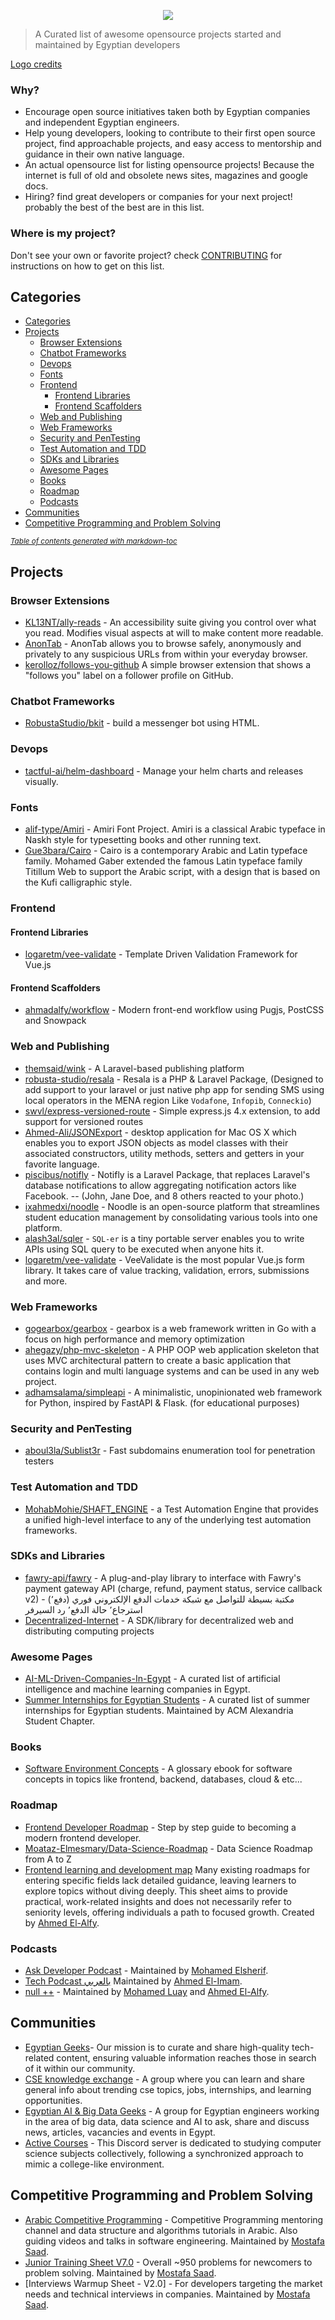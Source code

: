 <p align="center">
  <img width="auto" height="auto" src="awesome-egyptian-oss-logo.png">
</p>

> A Curated list of awesome opensource projects started and maintained by Egyptian developers

[Logo credits](https://www.subpng.com/png-y509zn/)

### Why?

* Encourage open source initiatives taken both by Egyptian companies and independent Egyptian engineers.
* Help young developers, looking to contribute to their first open source project, find approachable projects, and easy access to mentorship and guidance in their own native language.
* An actual opensource list for listing opensource projects! Because the internet is full of old and obsolete news sites, magazines and google docs.
* Hiring? find great developers or companies for your next project! probably the best of the best are in this list.

### Where is my project?

Don't see your own or favorite project? check [CONTRIBUTING](CONTRIBUTING.md) for instructions on how to get on this list.

## Categories

- [Categories](#categories)
- [Projects](#projects)
  - [Browser Extensions](#browser-extensions)
  - [Chatbot Frameworks](#chatbot-frameworks)
  - [Devops](#devops)
  - [Fonts](#fonts)
  - [Frontend](#frontend)
    - [Frontend Libraries](#frontend-libraries)
    - [Frontend Scaffolders](#frontend-scaffolders)
  - [Web and Publishing](#web-and-publishing)
  - [Web Frameworks](#web-frameworks)
  - [Security and PenTesting](#security-and-pentesting)
  - [Test Automation and TDD](#test-automation-and-tdd)
  - [SDKs and Libraries](#sdks-and-libraries)
  - [Awesome Pages](#awesome-pages)
  - [Books](#books)
  - [Roadmap](#roadmap)
  - [Podcasts](#podcasts)
- [Communities](#communities)
- [Competitive Programming and Problem Solving](#competitive-programming-and-problem-solving)



<small><i><a href='http://ecotrust-canada.github.io/markdown-toc/'>Table of contents generated with markdown-toc</a></i></small>

## Projects

### Browser Extensions

* [KL13NT/ally-reads](https://github.com/KL13NT/ally-reads) - An accessibility suite giving you control over what you read. Modifies visual aspects at will to make content more readable. 
* [AnonTab](https://github.com/0xSobky/AnonTab) - AnonTab allows you to browse safely, anonymously and privately to any suspicious URLs from within your everyday browser.
* [kerolloz/follows-you-github](https://github.com/kerolloz/follows-you-github) A simple browser extension that shows a "follows you" label on a follower profile on GitHub.


### Chatbot Frameworks

* [RobustaStudio/bkit](https://github.com/RobustaStudio/bkit) - build a messenger bot using HTML.

### Devops

* [tactful-ai/helm-dashboard](https://github.com/tactful-ai/helm-dashboard) - Manage your helm charts and releases visually.

### Fonts

* [alif-type/Amiri](https://github.com/alif-type/amiri) - Amiri Font Project. Amiri is a classical Arabic typeface in Naskh style for typesetting books and other running text.
* [Gue3bara/Cairo](https://github.com/Gue3bara/Cairo) - Cairo is a contemporary Arabic and Latin typeface family. Mohamed Gaber extended the famous Latin typeface family Titillum Web to support the Arabic script, with a design that is based on the Kufi calligraphic style. 

### Frontend 

  #### Frontend Libraries

  + [logaretm/vee-validate](https://github.com/logaretm/vee-validate) - Template Driven Validation Framework for Vue.js

  #### Frontend Scaffolders

  + [ahmadalfy/workflow](https://github.com/ahmadalfy/workflow) - Modern front-end workflow using Pugjs, PostCSS and Snowpack

### Web and Publishing

* [themsaid/wink](https://github.com/themsaid/wink) - A Laravel-based publishing platform
* [robusta-studio/resala](https://github.com/RobustaStudio/Resala) - Resala is a PHP & Laravel Package, (Designed to add support to your laravel or just native php app for sending SMS using local operators in the MENA region Like `Vodafone`,    `Infopib`,    `Conneckio`)
* [swvl/express-versioned-route](https://github.com/swvl/express-versioned-route) - Simple express.js 4.x extension, to add support for versioned routes
* [Ahmed-Ali/JSONExport](https://github.com/Ahmed-Ali/JSONExport) - desktop application for Mac OS X which enables you to export JSON objects as model classes with their associated constructors, utility methods, setters and getters in your favorite language.
* [piscibus/notifly](https://github.com/piscibus/notifly) - Notifly is a Laravel Package, that replaces Laravel's database notifications to allow aggregating notification actors like Facebook. -- (John, Jane Doe, and 8 others reacted to your photo.)
* [ixahmedxi/noodle](https://github.com/ixahmedxi/noodle) - Noodle is an open-source platform that streamlines student education management by consolidating various tools into one platform.
* [alash3al/sqler](https://github.com/alash3al/sqler) - `SQL-er` is a tiny portable server enables you to write APIs using SQL query to be executed when anyone hits it.
* [logaretm/vee-validate](https://github.com/logaretm/vee-validate) - VeeValidate is the most popular Vue.js form library. It takes care of value tracking, validation, errors, submissions and more.

### Web Frameworks

* [gogearbox/gearbox](https://github.com/gogearbox/gearbox) - gearbox is a web framework written in Go with a focus on high performance and memory optimization
* [ahegazy/php-mvc-skeleton](https://github.com/ahegazy/php-mvc-skeleton) - A PHP OOP web application skeleton that uses MVC architectural pattern to create a basic application that contains login and multi language systems and can be used in any web project.
* [adhamsalama/simpleapi](https://github.com/adhamsalama/simpleapi) - A minimalistic, unopinionated web framework for Python, inspired by FastAPI & Flask. (for educational purposes) 


### Security and PenTesting

* [aboul3la/Sublist3r](https://github.com/aboul3la/Sublist3r) - Fast subdomains enumeration tool for penetration testers

### Test Automation and TDD

* [MohabMohie/SHAFT_ENGINE](https://github.com/MohabMohie/SHAFT_ENGINE) - a Test Automation Engine that provides a unified high-level interface to any of the underlying test automation frameworks.

### SDKs and Libraries

* [fawry-api/fawry](https://github.com/fawry-api/fawry) - A plug-and-play library to interface with Fawry's payment gateway API (charge, refund, payment status, service callback v2) - (مكتبة بسيطة للتواصل مع شبكة خدمات الدفع الإلكتروني فوري (دفع٬ استرجاع٬ حالة الدفع٬ رد السيرفر
* [Decentralized-Internet](https://github.com/Lonero-Team/Decentralized-Internet) - A SDK/library for decentralized web and distributing computing projects

### Awesome Pages

* [AI-ML-Driven-Companies-In-Egypt](https://github.com/harryadel/AI-ML-Driven-Companies-In-Egypt) - A curated list of artificial intelligence and machine learning companies in Egypt.
* [Summer Internships for Egyptian Students](https://github.com/ACM-Alexandria-SC/Internships-in-Egypt) - A curated list of summer internships for Egyptian students. Maintained by ACM Alexandria Student Chapter.



### Books

* [Software Environment Concepts](https://github.com/Amr2812/software-environment-concepts) - A glossary ebook for software concepts in topics like frontend, backend, databases, cloud & etc...

### Roadmap

* [Frontend Developer Roadmap](https://github.com/FADL285/Front-End-Development-Roadmap) - Step by step guide to becoming a modern frontend developer.
* [Moataz-Elmesmary/Data-Science-Roadmap](https://github.com/Moataz-Elmesmary/Data-Science-Roadmap) - Data Science Roadmap from A to Z
* [Frontend learning and development map](https://docs.google.com/spreadsheets/d/1eS2x4w173jBNQn_rKa8UGBPWXqLq1vK_MumvpGC9xlw/edit?usp=sharing) Many existing roadmaps for entering specific fields lack detailed guidance, leaving learners to explore topics without diving deeply. This sheet aims to provide practical, work-related insights and does not necessarily refer to seniority levels, offering individuals a path to focused growth. Created by [Ahmed El-Alfy](https://twitter.com/ahmadalfy).

### Podcasts

* [Ask Developer Podcast](https://www.youtube.com/@bashmohandes) - Maintained by [Mohamed Elsherif](https://twitter.com/Bashmohandes).
* [Tech Podcast بالعربي](https://www.youtube.com/@ahmdelemam) Maintained by [Ahmed El-Imam](https://twitter.com/ahmdelemam).
* [null ++](https://www.youtube.com/channel/UC6FtBjNpRc7KCXVtXlshi5g) - Maintained by [Mohamed Luay](https://twitter.com/_mluay) and [Ahmed El-Alfy](https://twitter.com/ahmadalfy).

## Communities 

* [Egyptian Geeks](https://www.facebook.com/groups/172338516139198)- Our mission is to curate and share high-quality tech-related content, ensuring valuable information reaches those in search of it within our community.
* [CSE knowledge exchange](https://www.facebook.com/groups/892792400815703) - A group where you can learn and share general info about trending cse topics, jobs, internships, and learning opportunities.
* [Egyptian AI & Big Data Geeks](https://www.facebook.com/groups/1596832580575937) - A group for Egyptian engineers working in the area of big data, data science and AI to ask, share and discuss news, articles, vacancies and events in Egypt.
* [Active Courses](https://discord.gg/y6vUhDDX) - This Discord server is dedicated to studying computer science subjects collectively, following a synchronized approach to mimic a college-like environment.

## Competitive Programming and Problem Solving

* [Arabic Competitive Programming](https://www.youtube.com/@ArabicCompetitiveProgramming) - Competitive Programming mentoring channel and data structure and algorithms tutorials in Arabic. Also guiding videos and talks in software engineering. Maintained by [Mostafa Saad](https://t.me/mostvision).
* [Junior Training Sheet V7.0](https://docs.google.com/spreadsheets/d/1iJZWP2nS_OB3kCTjq8L6TrJJ4o-5lhxDOyTaocSYc-k/edit?usp=sharing) - Overall ~950 problems for newcomers to problem solving. Maintained by [Mostafa Saad](https://t.me/mostvision).
* [Interviews Warmup Sheet - V2.0] -  For developers targeting the market needs and technical interviews in companies. Maintained by [Mostafa Saad](https://t.me/mostvision).